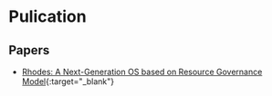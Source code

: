 # Pulication

## Papers
* [Rhodes: A Next-Generation OS based on Resource Governance Model](https://wchswchs.github.io/pulication/papers/distributed_kernels_os_eng20221205_github.pdf){:target="_blank"}
